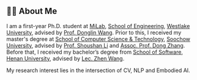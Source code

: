 ## 👨‍💻 About Me

I am a first-year Ph.D. student at [MiLab](https://milab.westlake.edu.cn), [School of Engineering](https://engineering.westlake.edu.cn), [Westlake University](https://www.westlake.edu.cn), advised by [Prof. Donglin Wang](https://www.westlake.edu.cn/faculty/donglin-wang.html).
Prior to this, I received my master's degree at [School of Computer Science &amp; Technology](http://scst.suda.edu.cn), [Soochow University](http://www.suda.edu.cn), advised by [Prof. Shoushan Li](https://scholar.google.com.hk/citations?user=ZRGSxdUAAAAJ) and [Assoc. Prof. Dong Zhang](https://scholar.google.com/citations?user=1E_WmCUAAAAJ). Before that, I received my bachelor’s degree from [School of Software](https://software.henu.edu.cn), [Henan University](https://www.henu.edu.cn), advised by [Lec. Zhen Wang](http://software.henu.edu.cn/info/1327/2254.htm).

My research interest lies in the intersection of CV, NLP and Embodied AI.